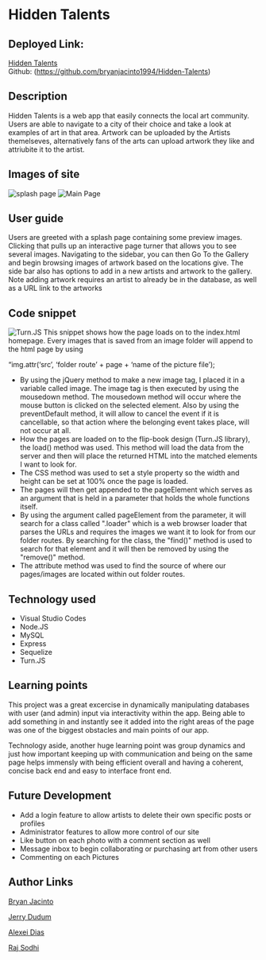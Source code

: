 # Hidden Talents
## Deployed Link:
[Hidden Talents](https://polar-meadow-22968.herokuapp.com/)<br>
Github: (https://github.com/bryanjacinto1994/Hidden-Talents)


## Description
Hidden Talents is a web app that easily connects the local art community. Users are able to navigate to a city of their choice and take a look at examples of art in that area. Artwork can be uploaded by the Artists themelseves, alternatively fans of the arts can upload artwork they like and attriubite it to the artist.


## Images of site
![splash page](https://i.imgur.com/Rfmisx6.png)
![Main Page](https://i.imgur.com/JDfjKEj.png)


## User guide
Users are greeted with a splash page containing some preview images. Clicking that pulls up an interactive page turner that allows you to see several images. Navigating to the sidebar, you can then Go To the Gallery and begin browsing images of artwork based on the locations give. The side bar also has options to add in a new artists and artwork to the gallery. Note adding artwork requires an artist to already be in the database, as well as a URL link to the artworks 


## Code snippet
![Turn.JS](https://i.imgur.com/0s1SHX1.png "Turn.JS")
This snippet shows how the page loads on to the index.html homepage. 
Every images that is saved from an image folder will append to the html page by using

“img.attr(‘src’, ‘folder route’ + page + ‘name of the picture file’);

- By using the jQuery method to make a new image tag, I placed it in a variable called image. The image tag is then executed by using the mousedown method. The mousedown method will occur where the mouse button is clicked on the selected element. Also by using the preventDefault method, it will allow to cancel the event if it is cancellable, so that action where the belonging event takes place, will not occur at all. 
- How the pages are loaded on to the flip-book design (Turn.JS library), the load() method was used. This method will load the data from the server and then will place the returned HTML into the matched elements I want to look for. 
- The CSS method was used to set a style property so the width and height can be set at 100% once the page is loaded.
- The pages will then get appended to the pageElement which serves as an argument that is held in a parameter that holds the whole functions itself.
- By using the argument called pageElement from the parameter, it will search for a class called ".loader" which is a web browser loader that parses the URLs and requires the images we want it to look for from our folder routes. By searching for the class, the "find()" method is used to search for that element and it will then be removed by using the "remove()" method.
- The attribute method was used to find the source of where our pages/images are located within out folder routes.


## Technology used
* Visual Studio Codes
* Node.JS
* MySQL
* Express
* Sequelize
* Turn.JS


## Learning points
This project was a great excercise in dynamically manipulating databases with user (and admin) input via interactivity within the app. Being able to add something in and instantly see it added into the right areas of the page was one of the biggest obstacles and main points of our app. 

Technology aside, another huge learning point was group dynamics and just how important keeping up with communication and being on the same page helps immensly with being efficient overall and having a coherent, concise back end and easy to interface front end.


## Future Development
* Add a login feature to allow artists to delete their own specific posts or profiles
* Administrator features to allow more control of our site 
* Like button on each photo with a comment section as well
* Message inbox to begin collaborating or purchasing art from other users
* Commenting on each Pictures

## Author Links
[Bryan Jacinto](https://github.com/bryanjacinto1994)

[Jerry Dudum](https://github.com/Jerry-Dudum)

[Alexei Dias](https://github.com/AlexeiDias)

[Raj Sodhi](https://github.com/Rajsodhi1)





